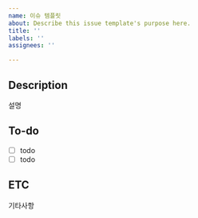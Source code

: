 ```yaml
---
name: 이슈 템플릿
about: Describe this issue template's purpose here.
title: ''
labels: ''
assignees: ''

---
```


## Description
설명

## To-do
- [ ] todo
- [ ] todo

## ETC
기타사항
